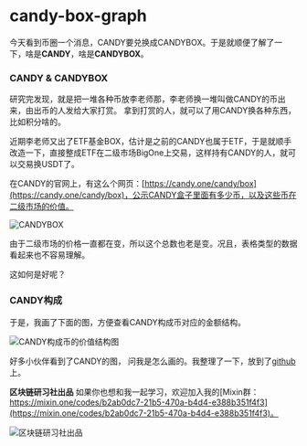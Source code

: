 # candy-box-graph

今天看到币圈一个消息，CANDY要兑换成CANDYBOX。于是就顺便了解了一下，啥是**CANDY**，啥是**CANDYBOX**。

### CANDY & CANDYBOX

研究完发现，就是把一堆各种币放李老师那，李老师换一堆叫做CANDY的币出来，由出币的人发给大家打赏。
拿到打赏的人，就可以了用CANDY换各种东西，比如积分啥的。

近期李老师又出了ETF基金BOX，估计是之前的CANDY也属于ETF，于是就顺手改造一下，直接整成ETF在二级市场BigOne上交易，这样持有CANDY的人，就可以交易换USDT了。

在CANDY的官网上，有这么个网页：[https://candy.one/candy/box](https://candy.one/candy/box)，公示CANDY盒子里面有多少币，以及这些币在二级市场的价值。

![CANDYBOX](http://cdn.plmxs.top/MPic/20190810/eN1KKHX9U5Cd.png?imageslim)

由于二级市场的价格一直都在变，所以这个总数也老是变。况且，表格类型的数据看起来也不容易理解。

这如何是好呢？


### CANDY构成

于是，我画了下面的图，方便查看CANDY构成币对应的金额结构。

![CANDY构成币的价值结构图](http://cdn.plmxs.top/MPic/20190810/fHihx9HYadpz.png?imageslim)

好多小伙伴看到了CANDY的图， 问我是怎么画的。我整理了一下，放到了[github](https://github.com/mrguangtu/candy-box-graph)上。

**区块链研习社出品**
如果你也想和我一起学习，欢迎加入我的[Mixin群：https://mixin.one/codes/b2ab0dc7-21b5-470a-b4d4-e388b351f4f3](https://mixin.one/codes/b2ab0dc7-21b5-470a-b4d4-e388b351f4f3)。

![区块链研习社出品](http://cdn.plmxs.top/MPic/20190810/5xwVhcOY5QRC.png?imageslim)